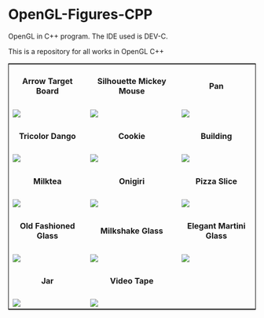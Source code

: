 # OpenGL-Figures-CPP
<p>OpenGL in C++ program. The IDE used is DEV-C.</p>
<p>This is a repository for all works in OpenGL C++</p>

<table style="border:1px solid black;margin-left:auto;margin-right:auto;">
  <tr>
    <td align="center"><h4>Arrow Target Board</h4></td>
    <td align="center"><h4>Silhouette Mickey Mouse</h4></td>
    <td align="center"><h4>Pan</h4></td>
  </tr>
  <tr>
    <td><img src="https://user-images.githubusercontent.com/76563020/166458543-ed453448-92aa-496a-9378-ae6639b9c405.png"></td>
    <td><img src="https://user-images.githubusercontent.com/76563020/166617492-3758b22d-4a68-42f3-b802-12fadb6de4a4.png"></td>
    <td><img src="https://user-images.githubusercontent.com/76563020/168832826-543830ff-4cb2-4c6a-a4a0-2fb3a750a274.png"></td>
  </tr>
  
  <tr>
    <td align="center"><h4>Tricolor Dango</h4></td>
    <td align="center"><h4>Cookie</h4></td>
    <td align="center"><h4>Building</h4></td>
  </tr>
  <tr>
    <td><img src="https://user-images.githubusercontent.com/76563020/166617365-5aafe93d-28c3-44df-892c-1962a87d1cd1.png"></td>
    <td><img src="https://user-images.githubusercontent.com/76563020/166927290-5f0d0151-d23a-4fe3-b40e-4f279aa61a61.png"></td>
    <td><img src="https://user-images.githubusercontent.com/76563020/166972840-a66ea17f-f728-4f17-ac3c-e9d06fff1506.png"></td>
  </tr>
  
  <tr>
    <td align="center"><h4>Milktea</h4></td>
    <td align="center"><h4>Onigiri</h4></td>
    <td align="center"><h4>Pizza Slice</h4></td>
  </tr>
  <tr>
    <td><img src="https://user-images.githubusercontent.com/76563020/168933748-70afd17f-41dc-41e0-a099-9548388fe65a.png"></td>
    <td><img src="https://user-images.githubusercontent.com/76563020/169295894-715a5729-52d9-4bd4-8199-4c1388464396.png"></td>
    <td><img src="https://user-images.githubusercontent.com/76563020/184172532-43c07a7e-4512-4fe4-80c3-489284dc055c.png"></td>
  </tr>
  
  <tr>
    <td align="center"><h4>Old Fashioned Glass</h4></td>
    <td align="center"><h4>Milkshake Glass</h4></td>
    <td align="center"><h4>Elegant Martini Glass</h4></td>
  </tr>
  <tr>
    <td><img src="https://user-images.githubusercontent.com/76563020/182157494-a87bb5a0-0b99-42b5-8a39-f0e8b51cf835.png"></td>
    <td><img src="https://user-images.githubusercontent.com/76563020/182342799-1c8be43d-6431-481f-90bb-3fe38f9128ef.png"></td>
    <td><img src="https://user-images.githubusercontent.com/76563020/183255858-6362125e-0f0d-4969-ade8-dc94935d8258.png"></td>
  </tr>
  
  <tr>
    <td align="center"><h4>Jar</h4></td>
    <td align="center"><h4>Video Tape</h4></td>
  </tr>
  <tr>
    <td><img src="https://user-images.githubusercontent.com/76563020/185175835-9ab4529c-4056-45f7-ab69-5f47423a942b.png"></td>
    <td><img src="https://user-images.githubusercontent.com/76563020/185182861-5d2946d7-4f95-4c13-b477-924136a00276.png"></td>
  </tr>
</table>

